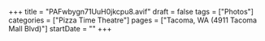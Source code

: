 +++
title = "PAFwbygn71UuH0jkcpu8.avif"
draft = false
tags = ["Photos"]
categories = ["Pizza Time Theatre"]
pages = ["Tacoma, WA (4911 Tacoma Mall Blvd)"]
startDate = ""
+++
